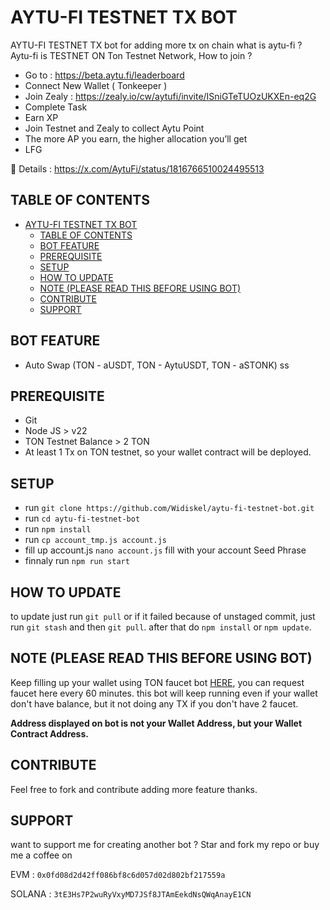 # AYTU-FI TESTNET TX BOT

AYTU-FI TESTNET TX bot for adding more tx on chain 
what is aytu-fi ? Aytu-fi is TESTNET ON Ton Testnet Network, How to join ?
- Go to : https://beta.aytu.fi/leaderboard
- Connect New Wallet ( Tonkeeper )
- Join Zealy : https://zealy.io/cw/aytufi/invite/ISniGTeTUOzUKXEn-eq2G
- Complete Task
- Earn XP
- Join Testnet and Zealy to collect Aytu Point
- The more AP you earn, the higher allocation you’ll get 
- LFG

📖 Details : https://x.com/AytuFi/status/1816766510024495513

## TABLE OF CONTENTS
- [AYTU-FI TESTNET TX BOT](#aytu-fi-testnet-tx-bot)
  - [TABLE OF CONTENTS](#table-of-contents)
  - [BOT FEATURE](#bot-feature)
  - [PREREQUISITE](#prerequisite)
  - [SETUP](#setup)
  - [HOW TO UPDATE](#how-to-update)
  - [NOTE (PLEASE READ THIS BEFORE USING BOT)](#note-please-read-this-before-using-bot)
  - [CONTRIBUTE](#contribute)
  - [SUPPORT](#support)


## BOT FEATURE

- Auto Swap (TON - aUSDT, TON - AytuUSDT, TON - aSTONK) ss

## PREREQUISITE

- Git
- Node JS > v22
- TON Testnet Balance > 2 TON
- At least 1 Tx on TON testnet, so your wallet contract will be deployed.

## SETUP

- run `git clone https://github.com/Widiskel/aytu-fi-testnet-bot.git`
- run `cd aytu-fi-testnet-bot`
- run `npm install`
- run `cp account_tmp.js account.js`
- fill up account.js `nano account.js` fill with your account Seed Phrase
- finnaly run `npm run start`

## HOW TO UPDATE

to update just run `git pull` or if it failed because of unstaged commit, just run `git stash` and then `git pull`. after that do `npm install` or `npm update`.

## NOTE (PLEASE READ THIS BEFORE USING BOT)
Keep filling up your wallet using TON faucet bot [HERE](https://t.me/testgiver_ton_bot), you can request faucet here every 60 minutes. this bot will keep running even if your wallet don't have balance, but it not doing any TX if you don't have 2 faucet. 

**Address displayed on bot is not your Wallet Address, but your Wallet Contract Address.**

## CONTRIBUTE

Feel free to fork and contribute adding more feature thanks.

## SUPPORT

want to support me for creating another bot ? Star and fork my repo or buy me a coffee on

EVM : `0x0fd08d2d42ff086bf8c6d057d02d802bf217559a`

SOLANA : `3tE3Hs7P2wuRyVxyMD7JSf8JTAmEekdNsQWqAnayE1CN`

